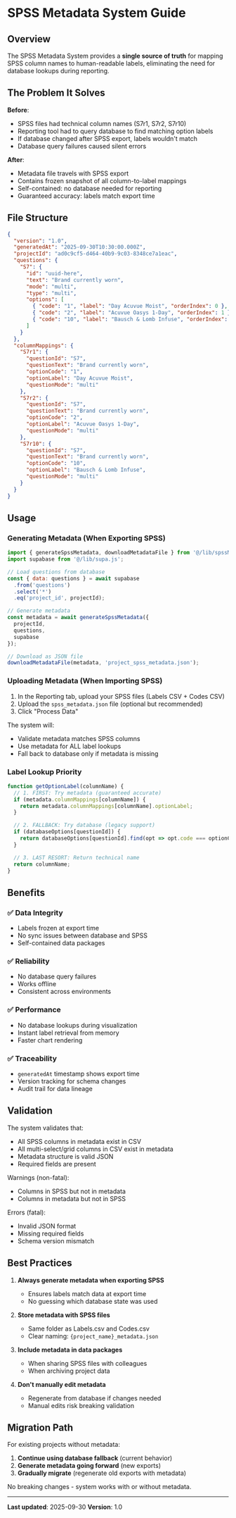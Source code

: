 # SPSS Metadata System Guide

## Overview

The SPSS Metadata System provides a **single source of truth** for mapping SPSS column names to human-readable labels, eliminating the need for database lookups during reporting.

## The Problem It Solves

**Before**:
- SPSS files had technical column names (S7r1, S7r2, S7r10)
- Reporting tool had to query database to find matching option labels
- If database changed after SPSS export, labels wouldn't match
- Database query failures caused silent errors

**After**:
- Metadata file travels with SPSS export
- Contains frozen snapshot of all column-to-label mappings
- Self-contained: no database needed for reporting
- Guaranteed accuracy: labels match export time

## File Structure

```json
{
  "version": "1.0",
  "generatedAt": "2025-09-30T10:30:00.000Z",
  "projectId": "ad0c9cf5-d464-40b9-9c03-8348ce7a1eac",
  "questions": {
    "S7": {
      "id": "uuid-here",
      "text": "Brand currently worn",
      "mode": "multi",
      "type": "multi",
      "options": [
        { "code": "1", "label": "Day Acuvue Moist", "orderIndex": 0 },
        { "code": "2", "label": "Acuvue Oasys 1-Day", "orderIndex": 1 },
        { "code": "10", "label": "Bausch & Lomb Infuse", "orderIndex": 9 }
      ]
    }
  },
  "columnMappings": {
    "S7r1": {
      "questionId": "S7",
      "questionText": "Brand currently worn",
      "optionCode": "1",
      "optionLabel": "Day Acuvue Moist",
      "questionMode": "multi"
    },
    "S7r2": {
      "questionId": "S7",
      "questionText": "Brand currently worn",
      "optionCode": "2",
      "optionLabel": "Acuvue Oasys 1-Day",
      "questionMode": "multi"
    },
    "S7r10": {
      "questionId": "S7",
      "questionText": "Brand currently worn",
      "optionCode": "10",
      "optionLabel": "Bausch & Lomb Infuse",
      "questionMode": "multi"
    }
  }
}
```

## Usage

### Generating Metadata (When Exporting SPSS)

```javascript
import { generateSpssMetadata, downloadMetadataFile } from '@/lib/spssMetadata.js';
import supabase from '@/lib/supa.js';

// Load questions from database
const { data: questions } = await supabase
  .from('questions')
  .select('*')
  .eq('project_id', projectId);

// Generate metadata
const metadata = await generateSpssMetadata({
  projectId,
  questions,
  supabase
});

// Download as JSON file
downloadMetadataFile(metadata, 'project_spss_metadata.json');
```

### Uploading Metadata (When Importing SPSS)

1. In the Reporting tab, upload your SPSS files (Labels CSV + Codes CSV)
2. Upload the `spss_metadata.json` file (optional but recommended)
3. Click "Process Data"

The system will:
- Validate metadata matches SPSS columns
- Use metadata for ALL label lookups
- Fall back to database only if metadata is missing

### Label Lookup Priority

```javascript
function getOptionLabel(columnName) {
  // 1. FIRST: Try metadata (guaranteed accurate)
  if (metadata.columnMappings[columnName]) {
    return metadata.columnMappings[columnName].optionLabel;
  }

  // 2. FALLBACK: Try database (legacy support)
  if (databaseOptions[questionId]) {
    return databaseOptions[questionId].find(opt => opt.code === optionCode);
  }

  // 3. LAST RESORT: Return technical name
  return columnName;
}
```

## Benefits

### ✅ Data Integrity
- Labels frozen at export time
- No sync issues between database and SPSS
- Self-contained data packages

### ✅ Reliability
- No database query failures
- Works offline
- Consistent across environments

### ✅ Performance
- No database lookups during visualization
- Instant label retrieval from memory
- Faster chart rendering

### ✅ Traceability
- `generatedAt` timestamp shows export time
- Version tracking for schema changes
- Audit trail for data lineage

## Validation

The system validates that:
- All SPSS columns in metadata exist in CSV
- All multi-select/grid columns in CSV exist in metadata
- Metadata structure is valid JSON
- Required fields are present

Warnings (non-fatal):
- Columns in SPSS but not in metadata
- Columns in metadata but not in SPSS

Errors (fatal):
- Invalid JSON format
- Missing required fields
- Schema version mismatch

## Best Practices

1. **Always generate metadata when exporting SPSS**
   - Ensures labels match data at export time
   - No guessing which database state was used

2. **Store metadata with SPSS files**
   - Same folder as Labels.csv and Codes.csv
   - Clear naming: `{project_name}_metadata.json`

3. **Include metadata in data packages**
   - When sharing SPSS files with colleagues
   - When archiving project data

4. **Don't manually edit metadata**
   - Regenerate from database if changes needed
   - Manual edits risk breaking validation

## Migration Path

For existing projects without metadata:

1. **Continue using database fallback** (current behavior)
2. **Generate metadata going forward** (new exports)
3. **Gradually migrate** (regenerate old exports with metadata)

No breaking changes - system works with or without metadata.

---

**Last updated**: 2025-09-30
**Version**: 1.0
